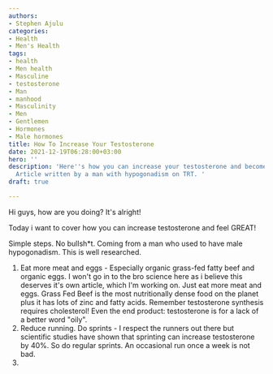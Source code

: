 ```yaml
---
authors:
- Stephen Ajulu
categories:
- Health
- Men's Health
tags:
- health
- Men health
- Masculine
- testosterone
- Man
- manhood
- Masculinity
- Men
- Gentlemen
- Hormones
- Male hormones
title: How To Increase Your Testosterone
date: 2021-12-19T06:28:00+03:00
hero: ''
description: 'Here''s how you can increase your testosterone and become more masculine.
  Article written by a man with hypogonadism on TRT. '
draft: true

---
```

Hi guys, how are you doing? It's alright!

Today i want to cover how you can increase testosterone and feel GREAT! 

Simple steps. No bullsh*t. Coming from a man who used to have male hypogonadism. This is well researched. 

1. Eat more meat and eggs - Especially organic grass-fed fatty beef and organic eggs. I won't go in to the bro science here as i believe this deserves it's own article, which I'm working on. Just eat more meat and eggs. Grass Fed Beef is the most nutritionally dense food on the planet plus it has lots of zinc and fatty acids. Remember testosterone synthesis requires cholesterol! Even the end product: testosterone is for a lack of a better word "oily". 
2. Reduce running. Do sprints - I respect the runners out there but scientific studies have shown that sprinting can increase testosterone by 40%. So do regular sprints. An occasional run once a week is not bad. 
3. 